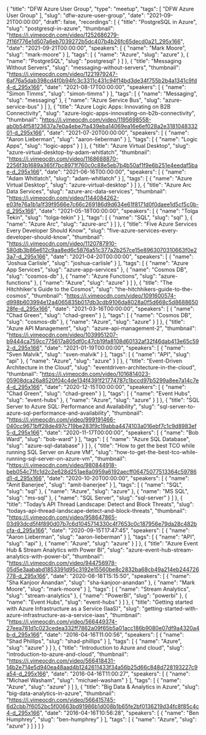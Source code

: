 {
  "title": "DFW Azure User Group",
  "type": "meetup",
  "tags": [
    "DFW Azure User Group"
  ],
  "slug": "dfw-azure-user-group",
  "date": "2021-09-21T00:00:00",
  "draft": false,
  "recordings": [
    {
      "title": "PostgreSQL in Azure",
      "slug": "postgresql-in-azure",
      "thumbnail": "https://i.vimeocdn.com/video/1252686279-7f16f776e1d507a6eb7039272b5dc407b4b26fc65decd0a21_295x166",
      "date": "2021-09-21T00:00:00",
      "speakers": [
        {
          "name": "Mark Moore",
          "slug": "mark-moore"
        }
      ],
      "tags": [
        {
          "name": "Azure",
          "slug": "azure"
        },
        {
          "name": "PostgreSQL",
          "slug": "postgresql"
        }
      ]
    },
    {
      "title": "Messaging Without Servers",
      "slug": "messaging-without-servers",
      "thumbnail": "https://i.vimeocdn.com/video/1221979247-6af76a5dab398cd4f0b94fc3c3311c431c94f14bd3de34f755b2b4a1341c9fd4-d_295x166",
      "date": "2021-08-17T00:00:00",
      "speakers": [
        {
          "name": "Simon Timms",
          "slug": "simon-timms"
        }
      ],
      "tags": [
        {
          "name": "Messaging",
          "slug": "messaging"
        },
        {
          "name": "Azure Service Bus",
          "slug": "azure-service-bus"
        }
      ]
    },
    {
      "title": "Azure Logic Apps: Innovating on B2B Connectivity",
      "slug": "azure-logic-apps-innovating-on-b2b-connectivity",
      "thumbnail": "https://i.vimeocdn.com/video/1195698558-ab0b54f58123637a7e0a4ebe7fa439eba14069ea16e6ef028a2e318104833201-d_295x166",
      "date": "2021-07-20T00:00:00",
      "speakers": [
        {
          "name": "Aaron Lieberman",
          "slug": "aaron-lieberman"
        }
      ],
      "tags": [
        {
          "name": "Logic Apps",
          "slug": "logic-apps"
        }
      ]
    },
    {
      "title": "Azure Virtual Desktop",
      "slug": "azure-virtual-desktop-by-adam-whitlatch",
      "thumbnail": "https://i.vimeocdn.com/video/1168688870-2256f3b1689a365f7bc8971f760c0c88e5eb7b4b50af1f9e6b251e4eedaf5bae-d_295x166",
      "date": "2021-06-16T00:00:00",
      "speakers": [
        {
          "name": "Adam Whitlatch",
          "slug": "adam-whitlatch"
        }
      ],
      "tags": [
        {
          "name": "Azure Virtual Desktop",
          "slug": "azure-virtual-desktop"
        }
      ]
    },
    {
      "title": "Azure Arc Data Services",
      "slug": "azure-arc-data-services",
      "thumbnail": "https://i.vimeocdn.com/video/1144084262-e03fe76a1b1a1f39f9566e7c66c269186d9d634e61f8171d0f0daee1d5cf5c0b-d_295x166",
      "date": "2021-05-18T00:00:00",
      "speakers": [
        {
          "name": "Tolga Tekin",
          "slug": "tolga-tekin"
        }
      ],
      "tags": [
        {
          "name": "SQL",
          "slug": "sql"
        },
        {
          "name": "Azure Arc",
          "slug": "azure-arc"
        }
      ]
    },
    {
      "title": "Five Azure Services Every Developer Should Know",
      "slug": "five-azure-services-every-developer-should-know",
      "thumbnail": "https://i.vimeocdn.com/video/1120787910-580db3b86e612c9aa8ed6c5876a51c377a2b257ce15e8963070310663f0e23a7-d_295x166",
      "date": "2021-04-20T00:00:00",
      "speakers": [
        {
          "name": "Joshua Carlisle",
          "slug": "joshua-carlisle"
        }
      ],
      "tags": [
        {
          "name": "Azure App Services",
          "slug": "azure-app-services"
        },
        {
          "name": "Cosmos DB",
          "slug": "cosmos-db"
        },
        {
          "name": "Azure Functions",
          "slug": "azure-functions"
        },
        {
          "name": "Azure",
          "slug": "azure"
        }
      ]
    },
    {
      "title": "The Hitchhiker's Guide to the Cosmos",
      "slug": "the-hitchhikers-guide-to-the-cosmos",
      "thumbnail": "https://i.vimeocdn.com/video/1091600574-d998b603994e12a4065835b017db3cdb9106da8028a0f5d668c5d868865028fe-d_295x166",
      "date": "2021-03-16T00:00:00",
      "speakers": [
        {
          "name": "Chad Green",
          "slug": "chad-green"
        }
      ],
      "tags": [
        {
          "name": "Cosmos DB",
          "slug": "cosmos-db"
        },
        {
          "name": "Azure",
          "slug": "azure"
        }
      ]
    },
    {
      "title": "Azure API Management",
      "slug": "azure-api-management-2",
      "thumbnail": "https://i.vimeocdn.com/video/1039951207-b9444ca759cc775617a805df0c47cb19fa8108d60132af32f46dab413e65c592-d_295x166",
      "date": "2021-01-19T00:00:00",
      "speakers": [
        {
          "name": "Sven Malvik",
          "slug": "sven-malvik"
        }
      ],
      "tags": [
        {
          "name": "API",
          "slug": "api"
        },
        {
          "name": "Azure",
          "slug": "azure"
        }
      ]
    },
    {
      "title": "Event-Driven Architecture in the Cloud",
      "slug": "eventdriven-architecture-in-the-cloud",
      "thumbnail": "https://i.vimeocdn.com/video/1016814023-05908dca26a8520f04c4de134f4391f21774787c1bccd97b5299a8ee7a14c7e4-d_295x166",
      "date": "2020-12-15T00:00:00",
      "speakers": [
        {
          "name": "Chad Green",
          "slug": "chad-green"
        }
      ],
      "tags": [
        {
          "name": "Event Hubs",
          "slug": "event-hubs"
        },
        {
          "name": "Azure",
          "slug": "azure"
        }
      ]
    },
    {
      "title": "SQL Server to Azure SQL: Performance and Availability",
      "slug": "sql-server-to-azure-sql-performance-and-availability",
      "thumbnail": "https://i.vimeocdn.com/video/999191466-040cc9671bff28de497c719be283f9c19abba4474103a016ebf7c1c9d8983ef5-d_295x166",
      "date": "2020-11-17T00:00:00",
      "speakers": [
        {
          "name": "Bob Ward",
          "slug": "bob-ward"
        }
      ],
      "tags": [
        {
          "name": "Azure SQL Database",
          "slug": "azure-sql-database"
        }
      ]
    },
    {
      "title": "How to get the best TCO while running SQL Server on Azure VM",
      "slug": "how-to-get-the-best-tco-while-running-sql-server-on-azure-vm",
      "thumbnail": "https://i.vimeocdn.com/video/980844918-beb054c71fc1d2c2e628d251ae8a0959a6192aecff06475077513364c59786d1-d_295x166",
      "date": "2020-10-20T00:00:00",
      "speakers": [
        {
          "name": "Amit Banerjee",
          "slug": "amit-banerjee"
        }
      ],
      "tags": [
        {
          "name": "SQL",
          "slug": "sql"
        },
        {
          "name": "Azure",
          "slug": "azure"
        },
        {
          "name": "MS SQL",
          "slug": "ms-sql"
        },
        {
          "name": "SQL Server",
          "slug": "sql-server"
        }
      ]
    },
    {
      "title": "Today’s API Thread Landscape: Detect and Block Threats",
      "slug": "todays-api-thread-landscape-detect-and-block-threats",
      "thumbnail": "https://i.vimeocdn.com/video/958647865-03d93dcd5f4f890d07b7c6d1045714330c4f7653c0c187956e79da28c482bcfa-d_295x166",
      "date": "2020-09-15T17:47:45",
      "speakers": [
        {
          "name": "Aaron Lieberman",
          "slug": "aaron-lieberman"
        }
      ],
      "tags": [
        {
          "name": "API",
          "slug": "api"
        },
        {
          "name": "Azure",
          "slug": "azure"
        }
      ]
    },
    {
      "title": "Azure Event Hub & Stream Analytics with Power BI",
      "slug": "azure-event-hub-stream-analytics-with-power-bi",
      "thumbnail": "https://i.vimeocdn.com/video/944756978-05d5e3aababd1853391d95c3192e15560be8c2832ba68cb49a214eb244726778-d_295x166",
      "date": "2020-08-18T15:15:50",
      "speakers": [
        {
          "name": "Sha Kanjoor Anandan",
          "slug": "sha-kanjoor-anandan"
        },
        {
          "name": "Mark Moore",
          "slug": "mark-moore"
        }
      ],
      "tags": [
        {
          "name": "Stream Analytics",
          "slug": "stream-analytics"
        },
        {
          "name": "PowerBI",
          "slug": "powerbi"
        },
        {
          "name": "Event Hubs",
          "slug": "event-hubs"
        }
      ]
    },
    {
      "title": "Getting started with Azure Infrastructure as a Service (IaaS)",
      "slug": "getting-started-with-azure-infrastructure-as-a-service-iaas",
      "thumbnail": "https://i.vimeocdn.com/video/566449374-27eea781d1c023cedea332ff7862a09f65b5a01acc186b9080e07df9a4320a4b-d_295x166",
      "date": "2016-04-16T11:00:56",
      "speakers": [
        {
          "name": "Shad Phillips",
          "slug": "shad-phillips"
        }
      ],
      "tags": [
        {
          "name": "Azure",
          "slug": "azure"
        }
      ]
    },
    {
      "title": "Introduction to Azure and cloud",
      "slug": "introduction-to-azure-and-cloud",
      "thumbnail": "https://i.vimeocdn.com/video/566418431-14b2e714e5d940ea48aad4b1242611433f34a56b25d66c848d728193227c9a54-d_295x166",
      "date": "2016-04-16T11:00:27",
      "speakers": [
        {
          "name": "Michael Washam",
          "slug": "michael-washam"
        }
      ],
      "tags": [
        {
          "name": "Azure",
          "slug": "azure"
        }
      ]
    },
    {
      "title": "Big Data & Analytics in Azure",
      "slug": "big-data-analytics-in-azure",
      "thumbnail": "https://i.vimeocdn.com/video/566415745-6d2cbb7f6052bc5f00663bd91986b1d008b1b65fe2bf0136219d34fc8f85c4c4-d_295x166",
      "date": "2016-04-16T10:56:28",
      "speakers": [
        {
          "name": "Ben Humphrey",
          "slug": "ben-humphrey"
        }
      ],
      "tags": [
        {
          "name": "Azure",
          "slug": "azure"
        }
      ]
    }
  ]
}